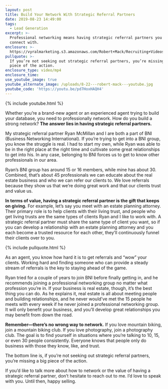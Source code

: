 ```yaml
---
layout: post
title: Build Your Network With Strategic Referral Partners
date: 2019-08-23 14:49:00
tags:
  - Lead Generation
excerpt: >-
  Professional networking means having strategic referral partners you can
  connect with.
enclosure: >-
  https://vyralmarketing.s3.amazonaws.com/Robert+Mack/Recruiting+Videos/Build+Your+Network+With+Strategic+Referral+Partners.mp4
pullquote: >-
  If you’re not seeking out strategic referral partners, you’re missing a big
  piece of the action.
enclosure_type: video/mp4
enclosure_time:
use_youtube_image: true
youtube_alternate_image: /uploads/8-22---robert-mack---youtube.jpg
youtube_code: 'https://youtu.be/pd7HoxHAQH4'
---
```


{% include youtube.html %}

Whether you’re a brand-new agent or an experienced agent trying to build your database, you need to professionally network. How do you build a strong network? **The answer lies in having strategic referral partners.&nbsp;**

My strategic referral partner Ryan McMillan and I are both a part of BNI (Business Networking International). If you’re trying to get into a BNI group, you know the struggle is real. I had to start my own, while Ryan was able to be in the right place at the right time and cultivate some great relationships to get into his. In any case, belonging to BNI forces us to get to know other professionals in our area.&nbsp;

Ryan’s BNI group has around 15 or 16 members, while mine has about 30. Combined, that’s about 45 professionals we can educate about the real estate business and who we can refer our clients to. We love referrals because they show us that we’re doing great work and that our clients trust and value us.&nbsp;

**In terms of value, having a strategic referral partner is the gift that keeps on giving.** For example, let’s say you meet with an estate planning attorney. Their primary role is to help clients with their living trust, and people who get living trusts are the same types of clients Ryan and I like to work with. A strategic referral partner must share the same type of client you want, so if you can develop a relationship with an estate planning attorney and you each become a trusted resource for each other, they’ll continuously funnel their clients over to you.&nbsp;

{% include pullquote.html %}

As an agent, you know how hard it is to get referrals and “wow” your clients. Working hard and finding someone who can provide a steady stream of referrals is the key to staying ahead of the game.

Ryan tried for a couple of years to join BNI before finally getting in, and he recommends joining a professional networking group no matter what profession you’re in. If your business is real estate, though, it’s the best thing you can do. As he explains it, real estate is all about meeting people and building relationships, and he never would’ve met the 15 people he meets with every week if he never joined a professional networking group. It will only benefit your business, and you’ll develop great relationships you may benefit from down the road.&nbsp;

**Remember—there’s no wrong way to network.** If you love mountain biking, join a mountain biking club. If you love photography, join a photography club. The goal is to find yourself in situations where you’re talking to 10, 15, or even 30 people consistently. Everyone knows that people only do business with those they know, like, and trust.&nbsp;

The bottom line is, if you’re not seeking out strategic referral partners, you’re missing a big piece of the action.

If you’d like to talk more about how to network or the value of having a strategic referral partner, don’t hesitate to reach out to me. I’d love to speak with you. Until then, happy selling.